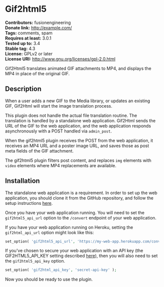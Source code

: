 # Gif2html5 #
**Contributors:** fusionengineering  
**Donate link:** http://example.com/  
**Tags:** comments, spam  
**Requires at least:** 3.0.1  
**Tested up to:** 3.4  
**Stable tag:** 4.3  
**License:** GPLv2 or later  
**License URI:** http://www.gnu.org/licenses/gpl-2.0.html  

Gif2Html5 translates animated GIF attachments to MP4, and displays the MP4 in place of the original GIF.

## Description ##

When a user adds a new GIF to the Media library, or updates an existing GIF, Gif2Html will start the image translation process.

This plugin does not handle the actual file translation routine. The translation is handled by a standalone web application. Gif2Html sends the URL of the GIF to the web application, and the web application responds asynchronously with a POST handled via `admin_post`.

When the gif2html5 plugin receives the POST from the web application, it receives an MP4 URL and a poster image URL, and saves those as post meta fields of the GIF attachment.

The gif2html5 plugin filters post content, and replaces `img` elements with `video` elements where MP4 replacements are available.

## Installation ##

The standalone web application is a requirement. In order to set up the web application, you should clone it from the GitHub repository, and follow the setup instructions [here](https://github.com/fusioneng/gif2html5-app).

Once you have your web application running. You will need to set the `gif2html5_api_url` option to the `/convert` endpoint of your web application.

If you have your web application running on Heroku, setting the `gif2html_api_url` option might look like this:

```PHP
set_option( 'gif2html5_api_url', 'https://my-web-app.herokuapp.com/convert' );
```

If you've chosen to secure your web application with an API key (the GIF2HTML5_API_KEY setting described [here](https://github.com/fusioneng/gif2html5-app#configuration)), then you will also need to set the `gif2html5_api_key` option.

```PHP
set_option( 'gif2html_api_key', 'secret-api-key' );
```

Now you should be ready to use the plugin.
